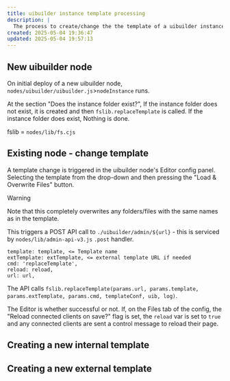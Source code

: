```yaml
---
title: uibuilder instance template processing
description: |
  The process to create/change the the template of a uibuilder instance.
created: 2025-05-04 19:36:47
updated: 2025-05-04 19:57:13
---
```


## New uibuilder node

On initial deploy of a new uibuilder node, `nodes/uibuilder/uibuilder.js`>`nodeInstance` runs.

At the section "Does the instance folder exist?", If the instance folder does not exist, it is created and then `fslib.replaceTemplate` is called. If the instance folder does exist, Nothing is done.

fslib = `nodes/lib/fs.cjs`



## Existing node - change template

A template change is triggered in the uibuilder node's Editor config panel. Selecting the template from the drop-down and then pressing the "Load & Overwrite Files" button.

> [!WARNING]
> Note that this completely overwrites any folders/files with the same names as in the template.

This triggers a POST API call to `./uibuilder/admin/${url}` - this is serviced by `nodes/lib/admin-api-v3.js` `.post` handler. 

```
template: template, <= Template name
extTemplate: extTemplate, <= external template URL if needed
cmd: 'replaceTemplate',
reload: reload,
url: url,
```

The API calls `fslib.replaceTemplate(params.url, params.template, params.extTemplate, params.cmd, templateConf, uib, log)`.

The Editor is whether successful or not. If, on the Files tab of the config, the "Reload connected clients on save?" flag is set, the `reload` var is set to `true` and any connected clients are sent a control message to reload their page.



## Creating a new internal template


## Creating a new external template